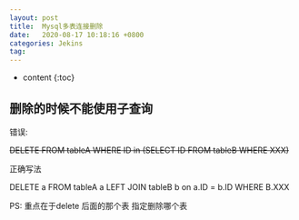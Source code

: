```yaml
---
layout: post
title:  Mysql多表连接删除
date:   2020-08-17 10:18:16 +0800
categories: Jekins
tag: 
---
```


* content
{:toc}


## 删除的时候不能使用子查询  


错误: 

~~DELETE FROM tableA WHERE ID in (SELECT ID FROM tableB WHERE XXX)~~

正确写法

DELETE a FROM tableA a LEFT JOIN tableB b on a.ID = b.ID WHERE B.XXX  

PS: 重点在于delete 后面的那个表 指定删除哪个表
